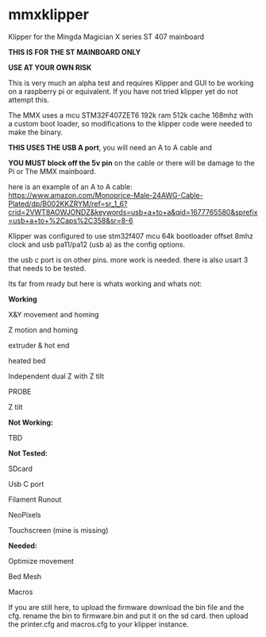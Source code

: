 # mmxklipper
Klipper for the Mingda Magician X series ST 407 mainboard

**THIS IS FOR THE ST MAINBOARD ONLY**

**USE AT YOUR OWN RISK**

This is very much an alpha test and requires Klipper and GUI to be working on a raspberry pi or equivalent. If you have not tried klipper yet do not attempt this.

The MMX uses a mcu STM32F407ZET6 192k ram 512k cache 168mhz with a custom boot loader, so modifications to the klipper code were needed to make the binary. 

**THIS USES THE USB A port**, you will need an A to A cable and 

**YOU MUST block off the 5v pin** on the cable or there will be damage to the Pi or The MMX mainboard.

here is an example of an A to A cable: https://www.amazon.com/Monoprice-Male-24AWG-Cable-Plated/dp/B002KKZRYM/ref=sr_1_6?crid=2VWT8AOWJONDZ&keywords=usb+a+to+a&qid=1677765580&sprefix=usb+a+to+%2Caps%2C358&sr=8-6

Klipper was configured to use stm32f407 mcu 64k bootloader offset 8mhz clock and usb pa11/pa12 (usb a) as the config options.

the usb c port is on other pins. more work is needed. there is also usart 3 that needs to be tested.



Its far from ready but here is whats working and whats not:

**Working**

X&Y movement and homing

Z motion and homing

extruder & hot end

heated bed

Independent dual Z with Z tilt

PROBE

Z tilt

**Not Working:**

TBD

**Not Tested:**

SDcard

Usb C port

Filament Runout

NeoPixels

Touchscreen (mine is missing)

**Needed:**

Optimize movement

Bed Mesh

Macros



If you are still here, to upload the firmware download the bin file and the cfg. rename the bin to firmware.bin and put it on the sd card. then upload the printer.cfg and macros.cfg to your klipper instance. 
